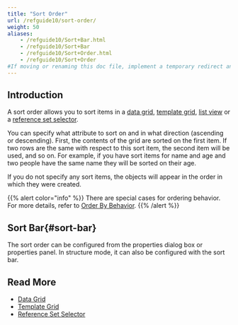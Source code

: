```yaml
---
title: "Sort Order"
url: /refguide10/sort-order/
weight: 50
aliases:
    - /refguide10/Sort+Bar.html
    - /refguide10/Sort+Bar
    - /refguide10/Sort+Order.html
    - /refguide10/Sort+Order
#If moving or renaming this doc file, implement a temporary redirect and let the respective team know they should update the URL in the product. See Mapping to Products for more details.
---
```


## Introduction

A sort order allows you to sort items in a [data grid](/refguide10/data-grid/), [template grid](/refguide10/template-grid/), [list view](/refguide10/list-view/) or a [reference set selector](/refguide10/reference-set-selector/).

You can specify what attribute to sort on and in what direction (ascending or descending). First, the contents of the grid are sorted on the first item. If two rows are the same with respect to this sort item, the second item will be used, and so on. For example, if you have sort items for name and age and two people have the same name they will be sorted on their age.

If you do not specify any sort items, the objects will appear in the order in which they were created.

{{% alert color="info" %}}
There are special cases for ordering behavior. For more details, refer to [Order By Behavior](/refguide10/ordering-behavior/).
{{% /alert %}}

## Sort Bar{#sort-bar}

The sort order can be configured from the properties dialog box or properties panel. In structure mode, it can also be configured with the sort bar.

## Read More

* [Data Grid](/refguide10/data-grid/)
* [Template Grid](/refguide10/template-grid/)
* [Reference Set Selector](/refguide10/reference-set-selector/)
